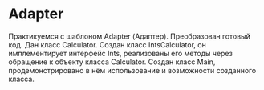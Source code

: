 # Adapter

Практикуемся с шаблоном Adapter (Адаптер).
Преобразован готовый код. Дан класс Calculator.
Создан класс IntsCalculator, он имплементирует интерфейс Ints,
реализованы его методы через обращение к объекту класса Calculator.
Создан класс Main, продемонстрировано в нём использование и возможности созданного класса.
